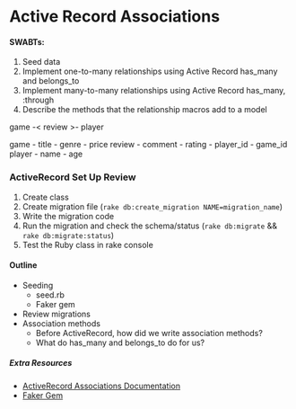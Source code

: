 # Active Record Associations

#### SWABTs:
1. Seed data
2. Implement one-to-many relationships using Active Record has_many and belongs_to
3. Implement many-to-many relationships using Active Record has_many, :through
4. Describe the methods that the relationship macros add to a model



game -< review >- player

game 
    - title
    - genre
    - price
review
    - comment
    - rating
    - player_id
    - game_id
player
    - name
    - age


### ActiveRecord Set Up Review
1. Create class 
2. Create migration file (`rake db:create_migration NAME=migration_name`)
3. Write the migration code
4. Run the migration and check the schema/status (`rake db:migrate` && `rake db:migrate:status`)
5. Test the Ruby class in rake console

#### Outline
- Seeding
    - seed.rb
    - Faker gem
- Review migrations
- Association methods
    - Before ActiveRecord, how did we write association methods?
    - What do has_many and belongs_to do for us?



##### Extra Resources
- [ActiveRecord Associations Documentation](https://guides.rubyonrails.org/association_basics.html)
- [Faker Gem](https://github.com/faker-ruby/faker)
